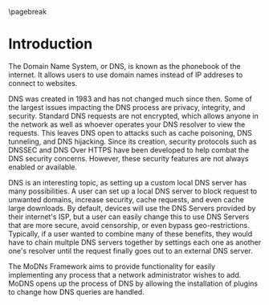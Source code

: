 \pagebreak
# Introduction

The Domain Name System, or DNS, is known as the phonebook of the internet. It allows users to use domain names instead of IP addreses to connect to websites. 

DNS was created in 1983 and has not changed much since then. Some of the largest issues impacting the DNS process are privacy, integrity, and security. Standard DNS requests are not encrypted, which allows anyone in the network as well as whoever operates your DNS resolver to view the requests. This leaves DNS open to attacks such as cache poisoning, DNS tunneling, and DNS hijacking. Since its creation, security protocols such as DNSSEC and DNS Over HTTPS have been developed to help combat the DNS security concerns. However, these security features are not always enabled or available.

DNS is an interesting topic, as setting up a custom local DNS server has many possibilities. A user can set up a local DNS server to block request to unwanted domains, increase security, cache requests, and even cache large downloads. By default, devices will use the DNS Servers provided by their internet's ISP, but a user can easily change this to use DNS Servers that are more secure, avoid censorship, or even bypass geo-restrictions. Typically, if a user wanted to combine many of these benefits, they would have to chain multple DNS servers together by settings each one as another one's resolver until the request finally goes out to an external DNS server.

The MoDNs Framework aims to provide functionality for easily implementing any process that a network administrator wishes to add. MoDNS opens up the process of DNS by allowing the installation of plugins to change how DNS queries are handled.


